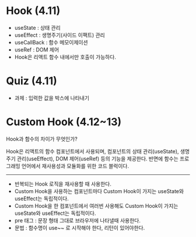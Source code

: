 # Hook (4.11)

- useState : 상태 관리
- useEffect : 생명주기(사이드 이팩트) 관리
- useCallBack : 함수 메모이제이션
- useRef : DOM 제어
- Hook은 리액트 함수 내에서만 호출이 가능하다.

# Quiz (4.11)

- 과제 : 입력한 값을 박스에 나타내기

# Custom Hook (4.12~13)

Hook과 함수의 차이가 무엇인가?

Hook은 리액트의 함수 컴포넌트에서 사용되며, 컴포넌트의 상태 관리(useState), 생명주기 관리(useEffect), DOM 제어(useRef) 등의 기능을 제공한다. 반면에 함수는 프로그래밍 언어에서 재사용성과 모듈화를 위한 코드 블럭이다.

---

- 반복되는 Hook 로직을 재사용할 때 사용한다.
- Custom Hook을 사용하는 컴포넌트마다 Custom Hook이 가지는 useState와 useEffect는 독립적이다.
- Custom Hook을 한 컴포넌트에서 여러번 사용해도 Custom Hook이 가지는 useState와 useEffect는 독립적이다.
- pre 태그 : 문장 형태 그대로 브라우저에 나타낼때 사용한다.
- 문법 : 함수명이 use~~ 로 시작해야 한다, 리턴이 있어야한다.
